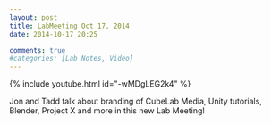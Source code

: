 ```yaml
---
layout: post
title: LabMeeting Oct 17, 2014
date: 2014-10-17 20:25

comments: true
#categories: [Lab Notes, Video]
---
```


{% include youtube.html id="-wMDgLEG2k4" %}

Jon and Tadd talk about branding of CubeLab Media, Unity tutorials, Blender, Project X and more in this new Lab Meeting!
